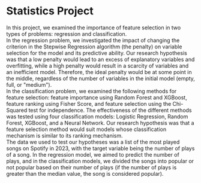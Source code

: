 # Statistics Project
In this project, we examined the importance of feature selection in two types of problems: regression and classification.
<br>
In the regression problem, we investigated the impact of changing the criterion in the Stepwise Regression algorithm (the penalty) on variable selection for the model and its predictive ability. Our research hypothesis was that a low penalty would lead to an excess of explanatory variables and overfitting, while a high penalty would result in a scarcity of variables and an inefficient model. Therefore, the ideal penalty would be at some point in the middle, regardless of the number of variables in the initial model (empty, full, or "medium").
<br>
In the classification problem, we examined the following methods for feature selection: feature importance using Random Forest and XGBoost, feature ranking using Fisher Score, and feature selection using the Chi-Squared test for independence. The effectiveness of the different methods was tested using four classification models: Logistic Regression, Random Forest, XGBoost, and a Neural Network. Our research hypothesis was that a feature selection method would suit models whose classification mechanism is similar to its ranking mechanism.
<br>
The data we used to test our hypotheses was a list of the most played songs on Spotify in 2023, with the target variable being the number of plays of a song. In the regression model, we aimed to predict the number of plays, and in the classification models, we divided the songs into popular or not popular based on their number of plays (if the number of plays is greater than the median value, the song is considered popular).
